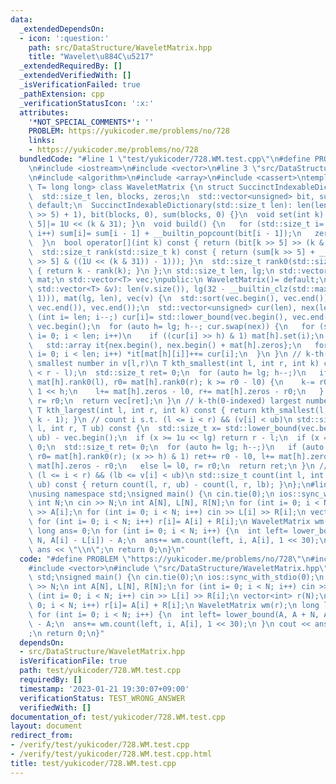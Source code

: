 ```yaml
---
data:
  _extendedDependsOn:
  - icon: ':question:'
    path: src/DataStructure/WaveletMatrix.hpp
    title: "Wavelet\u884C\u5217"
  _extendedRequiredBy: []
  _extendedVerifiedWith: []
  _isVerificationFailed: true
  _pathExtension: cpp
  _verificationStatusIcon: ':x:'
  attributes:
    '*NOT_SPECIAL_COMMENTS*': ''
    PROBLEM: https://yukicoder.me/problems/no/728
    links:
    - https://yukicoder.me/problems/no/728
  bundledCode: "#line 1 \"test/yukicoder/728.WM.test.cpp\"\n#define PROBLEM \"https://yukicoder.me/problems/no/728\"\
    \n#include <iostream>\n#include <vector>\n#line 3 \"src/DataStructure/WaveletMatrix.hpp\"\
    \n#include <algorithm>\n#include <array>\n#include <cassert>\ntemplate <class\
    \ T= long long> class WaveletMatrix {\n struct SuccinctIndexableDictionary {\n\
    \  std::size_t len, blocks, zeros;\n  std::vector<unsigned> bit, sum;\n  SuccinctIndexableDictionary()=\
    \ default;\n  SuccinctIndexableDictionary(std::size_t len): len(len), blocks((len\
    \ >> 5) + 1), bit(blocks, 0), sum(blocks, 0) {}\n  void set(int k) { bit[k >>\
    \ 5]|= 1U << (k & 31); }\n  void build() {\n   for (std::size_t i= 1; i < blocks;\
    \ i++) sum[i]= sum[i - 1] + __builtin_popcount(bit[i - 1]);\n   zeros= rank0(len);\n\
    \  }\n  bool operator[](int k) const { return (bit[k >> 5] >> (k & 31)) & 1; }\n\
    \  std::size_t rank(std::size_t k) const { return (sum[k >> 5] + __builtin_popcount(bit[k\
    \ >> 5] & ((1U << (k & 31)) - 1))); }\n  std::size_t rank0(std::size_t k) const\
    \ { return k - rank(k); }\n };\n std::size_t len, lg;\n std::vector<SuccinctIndexableDictionary>\
    \ mat;\n std::vector<T> vec;\npublic:\n WaveletMatrix()= default;\n WaveletMatrix(const\
    \ std::vector<T> &v): len(v.size()), lg(32 - __builtin_clz(std::max<int>(len,\
    \ 1))), mat(lg, len), vec(v) {\n  std::sort(vec.begin(), vec.end());\n  vec.erase(std::unique(vec.begin(),\
    \ vec.end()), vec.end());\n  std::vector<unsigned> cur(len), nex(len);\n  for\
    \ (int i= len; i--;) cur[i]= std::lower_bound(vec.begin(), vec.end(), v[i]) -\
    \ vec.begin();\n  for (auto h= lg; h--; cur.swap(nex)) {\n   for (std::size_t\
    \ i= 0; i < len; i++)\n    if ((cur[i] >> h) & 1) mat[h].set(i);\n   mat[h].build();\n\
    \   std::array it{nex.begin(), nex.begin() + mat[h].zeros};\n   for (std::size_t\
    \ i= 0; i < len; i++) *it[mat[h][i]]++= cur[i];\n  }\n }\n // k-th(0-indexed)\
    \ smallest number in v[l,r)\n T kth_smallest(int l, int r, int k) const {\n  assert(k\
    \ < r - l);\n  std::size_t ret= 0;\n  for (auto h= lg; h--;)\n   if (auto l0=\
    \ mat[h].rank0(l), r0= mat[h].rank0(r); k >= r0 - l0) {\n    k-= r0 - l0, ret|=\
    \ 1 << h;\n    l+= mat[h].zeros - l0, r+= mat[h].zeros - r0;\n   } else l= l0,\
    \ r= r0;\n  return vec[ret];\n }\n // k-th(0-indexed) largest number in v[l,r)\n\
    \ T kth_largest(int l, int r, int k) const { return kth_smallest(l, r, r - l -\
    \ k - 1); }\n // count i s.t. (l <= i < r) && (v[i] < ub)\n std::size_t count(int\
    \ l, int r, T ub) const {\n  std::size_t x= std::lower_bound(vec.begin(), vec.end(),\
    \ ub) - vec.begin();\n  if (x >= 1u << lg) return r - l;\n  if (x == 0) return\
    \ 0;\n  std::size_t ret= 0;\n  for (auto h= lg; h--;)\n   if (auto l0= mat[h].rank0(l),\
    \ r0= mat[h].rank0(r); (x >> h) & 1) ret+= r0 - l0, l+= mat[h].zeros - l0, r+=\
    \ mat[h].zeros - r0;\n   else l= l0, r= r0;\n  return ret;\n }\n // count i s.t.\
    \ (l <= i < r) && (lb <= v[i] < ub)\n std::size_t count(int l, int r, T lb, T\
    \ ub) const { return count(l, r, ub) - count(l, r, lb); }\n};\n#line 5 \"test/yukicoder/728.WM.test.cpp\"\
    \nusing namespace std;\nsigned main() {\n cin.tie(0);\n ios::sync_with_stdio(0);\n\
    \ int N;\n cin >> N;\n int A[N], L[N], R[N];\n for (int i= 0; i < N; i++) cin\
    \ >> A[i];\n for (int i= 0; i < N; i++) cin >> L[i] >> R[i];\n vector<int> r(N);\n\
    \ for (int i= 0; i < N; i++) r[i]= A[i] + R[i];\n WaveletMatrix wm(r);\n long\
    \ long ans= 0;\n for (int i= 0; i < N; i++) {\n  int left= lower_bound(A, A +\
    \ N, A[i] - L[i]) - A;\n  ans+= wm.count(left, i, A[i], 1 << 30);\n }\n cout <<\
    \ ans << \"\\n\";\n return 0;\n}\n"
  code: "#define PROBLEM \"https://yukicoder.me/problems/no/728\"\n#include <iostream>\n\
    #include <vector>\n#include \"src/DataStructure/WaveletMatrix.hpp\"\nusing namespace\
    \ std;\nsigned main() {\n cin.tie(0);\n ios::sync_with_stdio(0);\n int N;\n cin\
    \ >> N;\n int A[N], L[N], R[N];\n for (int i= 0; i < N; i++) cin >> A[i];\n for\
    \ (int i= 0; i < N; i++) cin >> L[i] >> R[i];\n vector<int> r(N);\n for (int i=\
    \ 0; i < N; i++) r[i]= A[i] + R[i];\n WaveletMatrix wm(r);\n long long ans= 0;\n\
    \ for (int i= 0; i < N; i++) {\n  int left= lower_bound(A, A + N, A[i] - L[i])\
    \ - A;\n  ans+= wm.count(left, i, A[i], 1 << 30);\n }\n cout << ans << \"\\n\"\
    ;\n return 0;\n}"
  dependsOn:
  - src/DataStructure/WaveletMatrix.hpp
  isVerificationFile: true
  path: test/yukicoder/728.WM.test.cpp
  requiredBy: []
  timestamp: '2023-01-21 19:30:07+09:00'
  verificationStatus: TEST_WRONG_ANSWER
  verifiedWith: []
documentation_of: test/yukicoder/728.WM.test.cpp
layout: document
redirect_from:
- /verify/test/yukicoder/728.WM.test.cpp
- /verify/test/yukicoder/728.WM.test.cpp.html
title: test/yukicoder/728.WM.test.cpp
---
```

